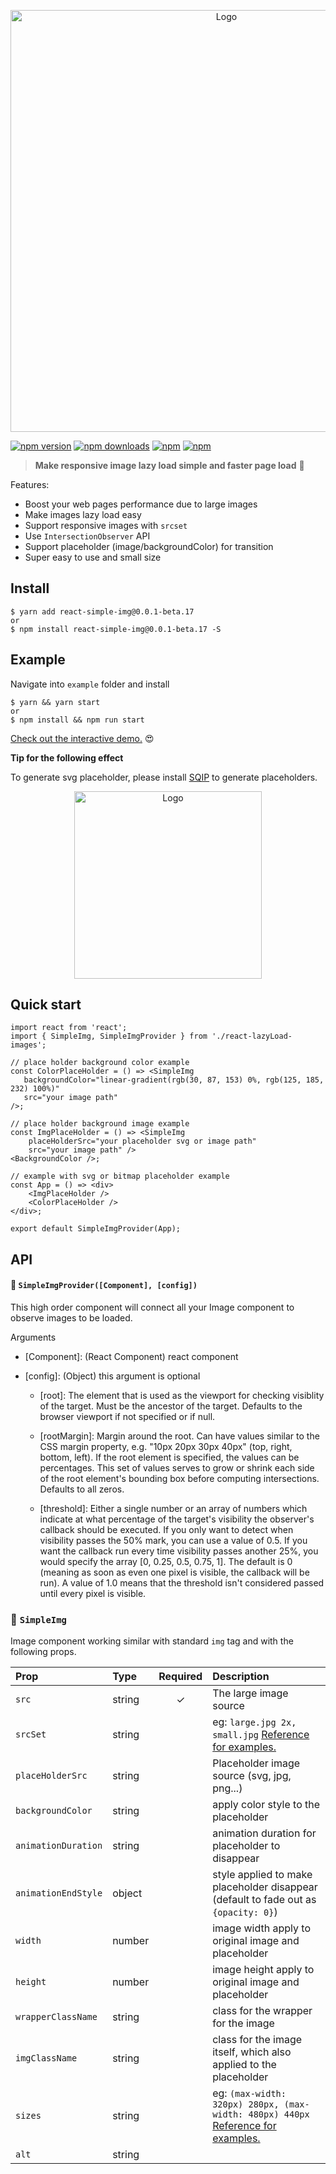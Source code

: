 <p align="center">
    <img width="675" src="https://raw.githubusercontent.com/bluebill1049/react-simple-img/master/example/src/logo.jpg" alt="Logo" />
</p>

[![npm version](https://img.shields.io/npm/v/react-simple-img.svg?style=flat-square)](https://www.npmjs.com/package/react-simple-img)
[![npm downloads](https://img.shields.io/npm/dm/react-simple-img.svg?style=flat-square)](https://www.npmjs.com/package/react-simple-img)
[![npm](https://img.shields.io/npm/dt/react-simple-img.svg?style=flat-square)](https://www.npmjs.com/package/react-simple-img)
[![npm](https://img.shields.io/npm/l/react-simple-img.svg?style=flat-square)](https://www.npmjs.com/package/react-lazyload-image)

> **Make responsive image lazy load simple and faster page load** :clap:

Features:

* Boost your web pages performance due to large images
* Make images lazy load easy
* Support responsive images with `srcset`
* Use `IntersectionObserver` API
* Support placeholder (image/backgroundColor) for transition
* Super easy to use and small size

## Install

    $ yarn add react-simple-img@0.0.1-beta.17
    or
    $ npm install react-simple-img@0.0.1-beta.17 -S

## Example

Navigate into `example` folder and install

    $ yarn && yarn start
    or
    $ npm install && npm run start

<a href="https://react-simple-img.herokuapp.com/" target="_blank">Check out the interactive demo.</a> 😍

**Tip for the following effect**

To generate svg placeholder, please install [SQIP](https://github.com/technopagan/sqip/) to generate placeholders.

<p align="center">
    <a href="https://react-simple-img.herokuapp.com/" target="_blank">
        <img width="300" src="https://raw.githubusercontent.com/bluebill1049/react-simple-img/master/example/src/example.gif" alt="Logo" />
    </a>
</p>

## Quick start

    import react from 'react';
    import { SimpleImg, SimpleImgProvider } from './react-lazyLoad-images';

    // place holder background color example
    const ColorPlaceHolder = () => <SimpleImg
       backgroundColor="linear-gradient(rgb(30, 87, 153) 0%, rgb(125, 185, 232) 100%)"
       src="your image path"
    />;

    // place holder background image example
    const ImgPlaceHolder = () => <SimpleImg
        placeHolderSrc="your placeholder svg or image path"
        src="your image path" />
    <BackgroundColor />;

    // example with svg or bitmap placeholder example
    const App = () => <div>
        <ImgPlaceHolder />
        <ColorPlaceHolder />
    </div>;

    export default SimpleImgProvider(App);

## API

#### 🔗 `SimpleImgProvider([Component], [config])`

This high order component will connect all your Image component to observe images to be loaded.

Arguments

* [Component]: (React Component) react component

* [config]: (Object) this argument is optional


     - [root]: The element that is used as the viewport for checking
       visiblity of the target. Must be the ancestor of the target. Defaults
       to the browser viewport if not specified or if null.

     - [rootMargin]: Margin around the root. Can have values similar to the
       CSS margin property, e.g. "10px 20px 30px 40px" (top, right, bottom,
       left). If the root element is specified, the values can be
       percentages. This set of values serves to grow or shrink each side of
       the root element's bounding box before computing intersections.
       Defaults to all zeros.

     - [threshold]: Either a single number or an array of numbers which
       indicate at what percentage of the target's visibility the observer's
       callback should be executed. If you only want to detect when
       visibility passes the 50% mark, you can use a value of 0.5. If you
       want the callback run every time visibility passes another 25%, you
       would specify the array [0, 0.25, 0.5, 0.75, 1]. The default is 0
       (meaning as soon as even one pixel is visible, the callback will be
       run). A value of 1.0 means that the threshold isn't considered passed
       until every pixel is visible.

### 🔗 `SimpleImg`

Image component working similar with standard `img` tag and with the following props.

| Prop                | Type   | Required | Description                                                                                                                                                                                                   |
| :------------------ | :----- | :------: | :------------------------------------------------------------------------------------------------------------------------------------------------------------------------------------------------------------ |
| `src`               | string |    ✓     | The large image source                                                                                                                                                                                        |
| `srcSet`            | string |          | eg: `large.jpg 2x, small.jpg` <a href="https://developer.mozilla.org/en-US/docs/Learn/HTML/Multimedia_and_embedding/Responsive_images" target="_blank">Reference for examples.</a>                            |
| `placeHolderSrc`    | string |          | Placeholder image source (svg, jpg, png...)                                                                                                                                                                   |
| `backgroundColor`   | string |          | apply color style to the placeholder                                                                                                                                                                          |
| `animationDuration` | string |          | animation duration for placeholder to disappear                                                                                                                                                               |
| `animationEndStyle` | object |          | style applied to make placeholder disappear (default to fade out as `{opacity: 0}`)                                                                                                                           |
| `width`             | number |          | image width apply to original image and placeholder                                                                                                                                                           |
| `height`            | number |          | image height apply to original image and placeholder                                                                                                                                                          |
| `wrapperClassName`  | string |          | class for the wrapper for the image                                                                                                                                                                           |
| `imgClassName`      | string |          | class for the image itself, which also applied to the placeholder                                                                                                                                             |
| `sizes`             | string |          | eg: `(max-width: 320px) 280px, (max-width: 480px) 440px` <a href="https://developer.mozilla.org/en-US/docs/Learn/HTML/Multimedia_and_embedding/Responsive_images" target="_blank">Reference for examples.</a> |
| `alt`               | string |          |                                                                                                                                                                                                               |
